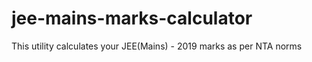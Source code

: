 # jee-mains-marks-calculator
This utility calculates your  JEE(Mains) - 2019 marks as per NTA norms
